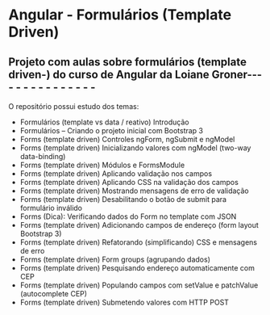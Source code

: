 # Angular - Formulários (Template Driven)
 
 ## Projeto com aulas sobre formulários (template driven-) do curso de Angular da Loiane Groner----  - - - - - - - - - - -  

O repositório possui estudo dos temas:

- Formulários (template vs data / reativo) Introdução
- Formulários – Criando o projeto inicial com Bootstrap 3
- Forms (template driven) Controles ngForm, ngSubmit e ngModel
- Forms (template driven) Inicializando valores com ngModel (two-way data-binding)
- Forms (template driven) Módulos e FormsModule
- Forms (template driven) Aplicando validação nos campos
- Forms (template driven) Aplicando CSS na validação dos campos
- Forms (template driven) Mostrando mensagens de erro de validação
- Forms (template driven) Desabilitando o botão de submit para formulário inválido
- Forms (Dica): Verificando dados do Form no template com JSON
- Forms (template driven) Adicionando campos de endereço (form layout Bootstrap 3)
- Forms (template driven) Refatorando (simplificando) CSS e mensagens de erro
- Forms (template driven) Form groups (agrupando dados)
- Forms (template driven) Pesquisando endereço automaticamente com CEP
- Forms (template driven) Populando campos com setValue e patchValue (autocomplete CEP)
- Forms (template driven) Submetendo valores com HTTP POST
